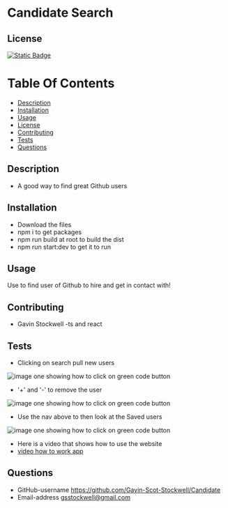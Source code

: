 
# Candidate Search

## License
[![Static Badge](https://img.shields.io/badge/License-Mit_License-name?style=flat&logo=%23512BD4&logoColor=%2300bfff&labelColor=%23add8e6&color=%2300bfff)](https://mit-license.org/)


# Table Of Contents
* [Description](#description)
* [Installation](#installation)
* [Usage](#usage)
* [License](#license)
* [Contributing](#contributing)
* [Tests](#tests)
* [Questions](#questions)


## Description
* A good way to find great Github users 

## Installation
* Download the files
* npm i to get packages
* npm run build at root to build the dist
* npm run start:dev to get it to run


## Usage
Use to find user of Github to hire and get in contact with! 




## Contributing
* Gavin Stockwell -ts and react


## Tests


* Clicking on search pull new users

![image one showing how to click on green code button](./Assets/search.PNG)

* '+' and '-' to remove the user

![image one showing how to click on green code button](./Assets/minus.PNG)

* Use the nav above to then look at the Saved users

![image one showing how to click on green code button](./Assets/candidates.PNG)

* Here is a video that shows how to use the website
* [video how to work app](https://youtu.be/XmuNgnl5d2k)

## Questions
* GitHub-username https://github.com/Gavin-Scot-Stockwell/Candidate
* Email-address gsstockwell@gmail.com
